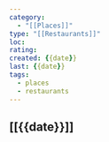 ```yaml
---
category:
  - "[[Places]]"
type: "[[Restaurants]]"
loc: 
rating: 
created: {{date}}
last: {{date}}
tags:
  - places
  - restaurants
---
```

## [[{{date}}]]